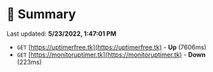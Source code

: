 # 📖 Summary
Last updated: **5/23/2022, 1:47:01 PM**

- `GET` [https://uptimerfree.tk](https://uptimerfree.tk) - **Up** (7606ms)
- `GET` [https://monitoruptimer.tk](https://monitoruptimer.tk) - **Down** (223ms)
